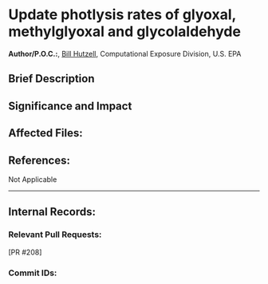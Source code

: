 # Update photlysis rates of glyoxal, methylglyoxal and glycolaldehyde

**Author/P.O.C.:**, [Bill Hutzell](mailto:hutzell.bill@epa.gov), Computational Exposure Division, U.S. EPA

## Brief Description


## Significance and Impact


## Affected Files:



## References:

Not Applicable

-----
## Internal Records:

### Relevant Pull Requests:
  [PR #208]  

### Commit IDs: 
